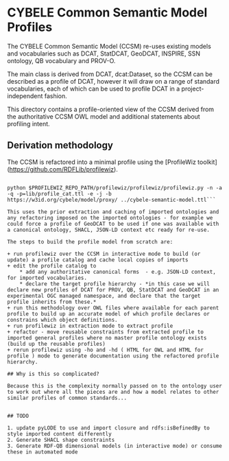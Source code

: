 # CYBELE Common Semantic Model Profiles

The CYBELE Common Semantic Model (CCSM) re-uses existing models and vocabularies such as DCAT, StatDCAT, GeoDCAT, INSPIRE, SSN ontology, QB vocabulary and PROV-O. 

The main class is derived from DCAT, dcat:Dataset, so the CCSM can be described as a profile of DCAT, however it will draw on a range of standard vocabularies, each of which can be used to profile DCAT in a project-independent fashion.

This directory contains a profile-oriented view of the CCSM derived from the authoritative CCSM OWL model and additional statements about profiling intent.

## Derivation methodology

The CCSM is refactored into a minimal profile using the [ProfileWiz toolkit] (https://github.com/RDFLib/profilewiz).

```cd /path/to/cybele/repo/profiles

python $PROFILEWIZ_REPO_PATH/profilewiz/profilewiz/profilewiz.py -n -a -q -p=lib/profile_cat.ttl -e -j -b https://w3id.org/cybele/model/proxy/ ../cybele-semantic-model.ttl```

This uses the prior extraction and caching of imported ontologies and any refactoring imposed on the imported ontologies - for example we could force a profile of GeoDCAT to be used if one was available with a canonical ontology, SHACL, JSON-LD context etc ready for re-use.

The steps to build the profile model from scratch are:

+ run profilewiz over the CCSM in interactive mode to build (or update) a profile catalog and cache local copies of imports
+ edit the profile catalog to
	* add any authoritative canonical forms  - e.g. JSON-LD context, for imported vocabularies.
	* declare the target profile hierarchy - *in this case we will declare new profiles of DCAT for PROV, QB, StatDCAT and GeoDCAT in an experimental OGC managed namespace, and declare that the target profile inherits from these.*
+ run this methodology over OWL files where available for each parent profile to build up an accurate model of which profile declares or constrains which object definitions.
+ run profilewiz in extraction mode to extract profile
+ refactor - move reusable constraints from extracted profile to imported general profiles where no master profile ontology exists (build up the reusable profiles)
+ rerun profilewiz using -ho and -hd ( HTML for OWL and HTML for profile ) mode to generate documentation using the refactored profile hierarchy.

## Why is this so complicated?

Because this is the complexity normally passed on to the ontology user to work out where all the pieces are and how a model relates to other similar profiles of common standards...


## TODO

1. update pyLODE to use and import closure and rdfs:isBefinedBy to style imported content differently
2. Generate SHACL shape constraints
3. Generate RDF-QB dimensional models (in interactive mode) or consume these in automated mode
